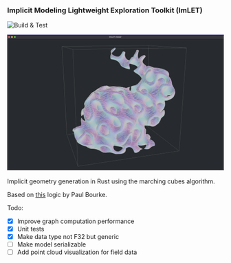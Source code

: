 ### Implicit Modeling Lightweight Exploration Toolkit (ImLET)

![Build & Test](https://github.com/joelhi/implicit-rs/actions/workflows/rust.yml/badge.svg)

![gyroid](media/example_gyroid.png)

Implicit geometry generation in Rust using the marching cubes algorithm.

Based on [this](https://paulbourke.net/geometry/polygonise/) logic by Paul Bourke.

Todo:
- [x] Improve graph computation performance
- [x] Unit tests
- [x] Make data type not F32 but generic
- [ ] Make model serializable
- [ ] Add point cloud visualization for field data
